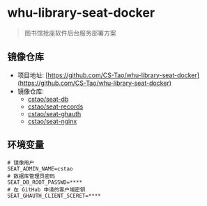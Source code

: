 # whu-library-seat-docker

> 图书馆抢座软件后台服务部署方案

## 镜像仓库

- 项目地址: [https://github.com/CS-Tao/whu-library-seat-docker](https://github.com/CS-Tao/whu-library-seat-docker)
- 镜像仓库:
  - [cstao/seat-db](https://cloud.docker.com/repository/docker/cstao/seat-db)
  - [cstao/seat-records](https://cloud.docker.com/repository/docker/cstao/seat-records)
  - [cstao/seat-ghauth](https://cloud.docker.com/repository/docker/cstao/seat-ghauth)
  - [cstao/seat-nginx](https://cloud.docker.com/repository/docker/cstao/seat-nginx)

## 环境变量

```
# 镜像用户
SEAT_ADMIN_NAME=cstao
# 数据库管理员密码
SEAT_DB_ROOT_PASSWD=****
# 在 GitHub 申请的客户端密钥
SEAT_GHAUTH_CLIENT_SCERET=****
```
